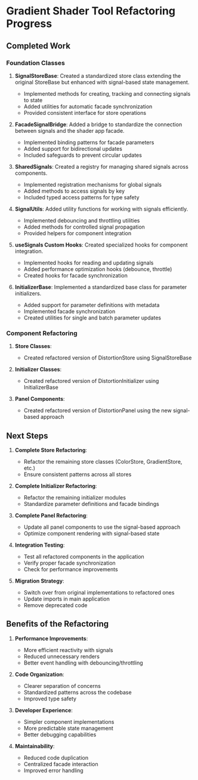 # Gradient Shader Tool Refactoring Progress

## Completed Work

### Foundation Classes

1. **SignalStoreBase**: Created a standardized store class extending the original StoreBase but enhanced with signal-based state management.

   - Implemented methods for creating, tracking and connecting signals to state
   - Added utilities for automatic facade synchronization
   - Provided consistent interface for store operations

2. **FacadeSignalBridge**: Added a bridge to standardize the connection between signals and the shader app facade.

   - Implemented binding patterns for facade parameters
   - Added support for bidirectional updates
   - Included safeguards to prevent circular updates

3. **SharedSignals**: Created a registry for managing shared signals across components.

   - Implemented registration mechanisms for global signals
   - Added methods to access signals by key
   - Included typed access patterns for type safety

4. **SignalUtils**: Added utility functions for working with signals efficiently.

   - Implemented debouncing and throttling utilities
   - Added methods for controlled signal propagation
   - Provided helpers for component integration

5. **useSignals Custom Hooks**: Created specialized hooks for component integration.

   - Implemented hooks for reading and updating signals
   - Added performance optimization hooks (debounce, throttle)
   - Created hooks for facade synchronization

6. **InitializerBase**: Implemented a standardized base class for parameter initializers.
   - Added support for parameter definitions with metadata
   - Implemented facade synchronization
   - Created utilities for single and batch parameter updates

### Component Refactoring

1. **Store Classes**:

   - Created refactored version of DistortionStore using SignalStoreBase

2. **Initializer Classes**:

   - Created refactored version of DistortionInitializer using InitializerBase

3. **Panel Components**:
   - Created refactored version of DistortionPanel using the new signal-based approach

## Next Steps

1. **Complete Store Refactoring**:

   - Refactor the remaining store classes (ColorStore, GradientStore, etc.)
   - Ensure consistent patterns across all stores

2. **Complete Initializer Refactoring**:

   - Refactor the remaining initializer modules
   - Standardize parameter definitions and facade bindings

3. **Complete Panel Refactoring**:

   - Update all panel components to use the signal-based approach
   - Optimize component rendering with signal-based state

4. **Integration Testing**:

   - Test all refactored components in the application
   - Verify proper facade synchronization
   - Check for performance improvements

5. **Migration Strategy**:
   - Switch over from original implementations to refactored ones
   - Update imports in main application
   - Remove deprecated code

## Benefits of the Refactoring

1. **Performance Improvements**:

   - More efficient reactivity with signals
   - Reduced unnecessary renders
   - Better event handling with debouncing/throttling

2. **Code Organization**:

   - Clearer separation of concerns
   - Standardized patterns across the codebase
   - Improved type safety

3. **Developer Experience**:

   - Simpler component implementations
   - More predictable state management
   - Better debugging capabilities

4. **Maintainability**:
   - Reduced code duplication
   - Centralized facade interaction
   - Improved error handling

